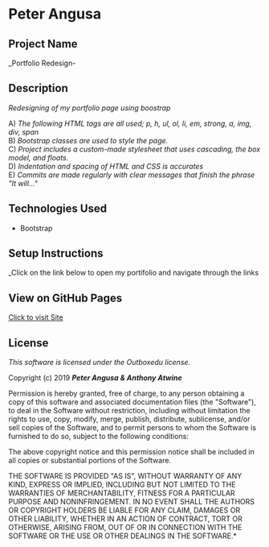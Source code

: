 # Peter Angusa

## Project Name

_Portfolio Redesign-

## Description
_Redesigning of my portfolio page using boostrap_<br>

A) _The following HTML tags are all used; p, h, ul, ol, li, em, strong, a, img, div, span_<br>
B) _Bootstrap classes are used to style the page._<br>
C) _Project includes a custom-made stylesheet that uses cascading, the box model, and floats._<br>
D) _Indentation and spacing of HTML and CSS is accurates_<br>
E) _Commits are made regularly with clear messages that finish the phrase "It will…"_<br>

## Technologies Used

* Bootstrap

## Setup Instructions
_Click on the link below to open my portifolio and navigate through the links

## View on GitHub Pages

[Click to visit Site](https://pitaangusa.github.io/bootstrap-redisign/)

## License

*This software is licensed under the Outboxedu license.*

Copyright (c) 2019 **_Peter Angusa & Anthony Atwine_**

Permission is hereby granted, free of charge, to any person obtaining a copy of this software and associated documentation files (the "Software"), to deal in the Software without restriction, including without limitation the rights to use, copy, modify, merge, publish, distribute, sublicense, and/or sell copies of the Software, and to permit persons to whom the Software is furnished to do so, subject to the following conditions:

The above copyright notice and this permission notice shall be included in all copies or substantial portions of the Software.

THE SOFTWARE IS PROVIDED "AS IS", WITHOUT WARRANTY OF ANY KIND, EXPRESS OR IMPLIED, INCLUDING BUT NOT LIMITED TO THE WARRANTIES OF MERCHANTABILITY, FITNESS FOR A PARTICULAR PURPOSE AND NONINFRINGEMENT. IN NO EVENT SHALL THE AUTHORS OR COPYRIGHT HOLDERS BE LIABLE FOR ANY CLAIM, DAMAGES OR OTHER LIABILITY, WHETHER IN AN ACTION OF CONTRACT, TORT OR OTHERWISE, ARISING FROM, OUT OF OR IN CONNECTION WITH THE SOFTWARE OR THE USE OR OTHER DEALINGS IN THE SOFTWARE.*
